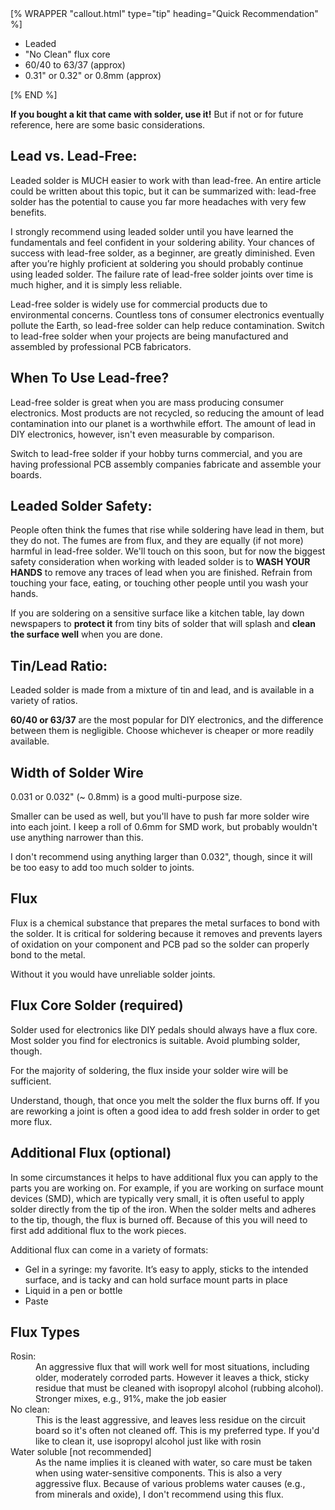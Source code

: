 <div class="float-md ms-3 mb-3">
[% WRAPPER "callout.html" type="tip" heading="Quick Recommendation" %]
<ul class="tight">
  <li>Leaded</li>
  <li>"No Clean" flux core</li>
  <li>60/40 to 63/37 (approx)</li>
  <li>0.31" or 0.32" or 0.8mm (approx)</li>
</ul>
[% END %]
</div>

**If you bought a kit that came with solder, use it!** But if not or for future reference, here are some basic considerations.

## Lead vs. Lead-Free: 

Leaded solder is MUCH easier to work with than lead-free. An entire article could be written about this topic, but it can be summarized with: lead-free solder has the potential to cause you far more headaches with very few benefits.

I strongly recommend using leaded solder until you have learned the fundamentals and feel confident in your soldering ability. Your chances of success with lead-free solder, as a beginner, are greatly diminished. Even after you’re highly proficient at soldering you should probably continue using leaded solder. The failure rate of lead-free solder joints over time is much higher, and it is simply less reliable.

Lead-free solder is widely use for commercial products due to environmental concerns. Countless tons of consumer electronics eventually pollute the Earth, so lead-free solder can help reduce contamination.  Switch to lead-free solder when your projects are being manufactured and assembled by professional PCB fabricators.



## When To Use Lead-free?

Lead-free solder is great when you are mass producing consumer electronics. Most products are not recycled, so reducing the amount of lead contamination into our planet is a worthwhile effort. The amount of lead in DIY electronics, however, isn't even measurable by comparison.

Switch to lead-free solder if your hobby turns commercial, and you are having professional PCB assembly companies fabricate and assemble your boards.

## Leaded Solder Safety: 

People often think the fumes that rise while soldering have lead in them, but they do not. The fumes are from flux, and they are equally (if not more) harmful in lead-free solder. We'll touch on this soon, but for now the biggest safety consideration when working with leaded solder is to **WASH YOUR HANDS** to remove any traces of lead when you are finished. Refrain from touching your face, eating, or touching other people until you wash your hands. 

If you are soldering on a sensitive surface like a kitchen table, lay down newspapers to **protect it** from tiny bits of solder that will splash and **clean the surface well** when you are done.

## Tin/Lead Ratio:

Leaded solder is made from a mixture of tin and lead, and is available in a variety of ratios.

**60/40 or 63/37** are the most popular for DIY electronics, and the difference between them is negligible. Choose whichever is cheaper or more readily available.

## Width of Solder Wire

0.031 or 0.032" (~ 0.8mm) is a good multi-purpose size.

Smaller can be used as well, but you'll have to push far more solder wire into each joint. I keep a roll of 0.6mm for SMD work, but probably wouldn't use anything narrower than this.

I don't recommend using anything larger than 0.032", though, since it will be too easy to add too much solder to joints.

## Flux

Flux is a chemical substance that prepares the metal surfaces to bond with the solder. It is critical for soldering because it removes and prevents layers of oxidation on your component and PCB pad so the solder can properly bond to the metal.

Without it you would have unreliable solder joints.


## Flux Core Solder (required)

Solder used for electronics like DIY pedals should always have a flux core. Most solder you find for electronics is suitable. Avoid plumbing solder, though.

For the majority of soldering, the flux inside your solder wire will be sufficient.

Understand, though, that once you melt the solder the flux burns off. If you are reworking a joint is often a good idea to add fresh solder in order to get more flux.

## Additional Flux (optional)

In some circumstances it helps to have additional flux you can apply to the parts you are working on. For example, if you are working on surface mount devices (SMD), which are typically very small, it is often useful to apply solder directly from the tip of the iron. When the solder melts and adheres to the tip, though, the flux is burned off. Because of this you will need to first add additional flux to the work pieces.

Additional flux can come in a variety of formats: 

- Gel in a syringe: my favorite. It’s easy to apply, sticks to the intended surface, and is tacky and can hold surface mount parts in place
- Liquid in a pen or bottle
- Paste


## Flux Types

<dl>
  <dt>Rosin:</dt>
  <dd> An aggressive flux that will work well for most situations, including older, moderately corroded parts. However it leaves a thick, sticky residue that must be cleaned with isopropyl alcohol (rubbing alcohol). Stronger mixes, e.g., 91%, make the job easier</dd>
  <dt>No clean:</dt>
  <dd>This is the least aggressive, and leaves less residue on the circuit board so it's often not cleaned off. This is my preferred type. If you'd like to clean it, use isopropyl alcohol just like with rosin</dd>
  <dt>Water soluble [not recommended]</dt>
  <dd>As the name implies it is cleaned with water, so care must be taken when using water-sensitive components. This is also a very aggressive flux. Because of various problems water causes (e.g., from minerals and oxide), I don't recommend using this flux.</dd>
</dl>
